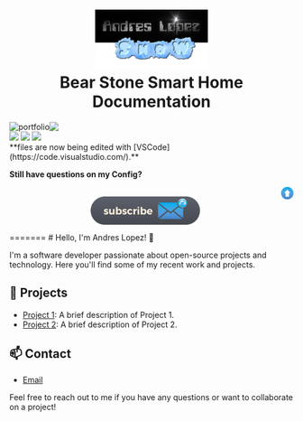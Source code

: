 <h1 align="center">
  <img src="https://github.com/AndresSnow0219/AndresSnow0219/blob/master/img/logo.png" alt="Bear Stone Smart Home" width="200">
  <br>
  Bear Stone Smart Home Documentation
</h1>
<div>
  <div style="display: flex;">
  <img src="https://github.com/AndresSnow0219/portfolio/blob/portfolio/public/portfolio.jpg" alt="portfolio" /></td>
  <img src="https://github.com/AndresSnow0219/checkout-single-subscription/blob/master/checkout-demo.gif" /></td>
  </div>
  <div style={{display: flex;}}>
  <img src="https://github.com/AndresSnow0219/flight-tracker/blob/master/props/images/wireframe_early_stage.png" />
  <img src="https://advancedreact.com/images/ARG/arg-facebook-share.png" />
  <img src="https://github.com/AndresSnow0219/solidity-modal/blob/master/.github/assets/header.png" />
  </div>
</div> 
**files are now being edited with [VSCode](https://code.visualstudio.com/).**

**Still have questions on my Config?** <br>

<p align="center">
<a name="bottom" href="https://github.com/CCOSTAN/Home-AssistantConfig#logo"><img align="right" border="0" src="https://raw.githubusercontent.com/CCOSTAN/Home-AssistantConfig/master/config/www/custom_ui/floorplan/images/branding/up_arrow.png" width="22" ></a><br>
<a href="https://eepurl.com/dmXFYz"><img align="center" border="0" src="https://raw.githubusercontent.com/CCOSTAN/Home-AssistantConfig/master/config/www/custom_ui/floorplan/images/branding/email_link.png" height="50" ></a><br>
<a href="mailto:andresfelipe.lopez0219@gmail.com">
</a>
</p>
=======
# Hello, I'm Andres Lopez! 👋

I'm a software developer passionate about open-source projects and technology. Here you'll find some of my recent work and projects.

## 🚀 Projects

- [Project 1](link-to-project-1): A brief description of Project 1.
- [Project 2](link-to-project-2): A brief description of Project 2.

## 📫 Contact

- [Email](andresfelipe.lopez0219@gmail.com)

Feel free to reach out to me if you have any questions or want to collaborate on a project!
